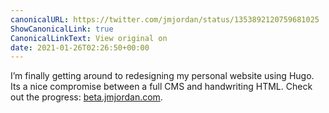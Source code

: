 ```yaml
---
canonicalURL: https://twitter.com/jmjordan/status/1353892120759681025
ShowCanonicalLink: true
CanonicalLinkText: View original on
date: 2021-01-26T02:26:50+00:00
---
```

I’m finally getting around to redesigning my personal website using Hugo. Its a nice compromise between a full CMS and handwriting HTML. Check out the progress: [beta.jmjordan.com](http://beta.jmjordan.com).